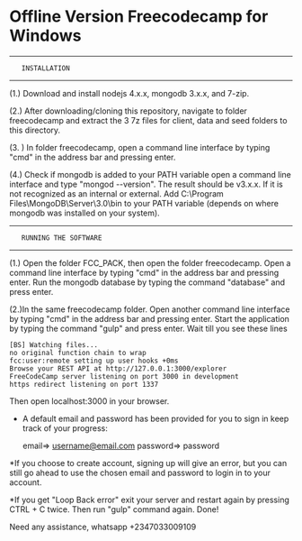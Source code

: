 # Offline Version Freecodecamp for Windows
**************************
       INSTALLATION
**************************

(1.) Download and install nodejs 4.x.x, mongodb 3.x.x, and  7-zip.

(2.) After downloading/cloning this repository, navigate to folder freecodecamp and  extract the 3 7z files for client, data and seed folders to this directory.

(3. ) In folder freecodecamp, open a command line interface by typing "cmd" in the address bar and pressing enter.

(4.) Check if mongodb is added to your PATH variable open
 a command line interface and type "mongod --version". 
The result should be  v3.x.x. If it is not recognized
 as an internal or external. Add
C:\Program Files\MongoDB\Server\3.0\bin to your PATH variable
 (depends on where mongodb was installed on your system).




*******************************
       RUNNING THE SOFTWARE
*******************************

(1.) Open the folder FCC_PACK, then open the folder freecodecamp.
 Open a command line interface by typing "cmd" in the address bar
 and pressing enter. Run the mongodb database by typing
 the command "database" and press enter.

(2.)In the same  freecodecamp folder. Open another command line 
interface by typing "cmd" in the address bar and pressing enter.
 Start the application by typing the command "gulp" and press enter.
 Wait till you see these lines

	[BS] Watching files...
	no original function chain to wrap
  	fcc:user:remote setting up user hooks +0ms
	Browse your REST API at http://127.0.0.1:3000/explorer
	FreeCodeCamp server listening on port 3000 in development
	https redirect listening on port 1337

Then open localhost:3000 in your  browser.

* A default email and password has been provided for you to
 sign in keep track of your progress:

	email=> username@email.com
	password=> password

	

*If you choose to create account, signing up will give an error, but 
 you can still go ahead to use the chosen email and password   to
 login in to your account.

*If you get "Loop Back error" exit your server and restart again by 
pressing CTRL + C twice. Then run "gulp" command again.
Done!

Need any assistance, whatsapp +2347033009109





